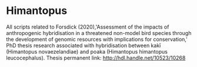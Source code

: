 # Himantopus
All scripts related to Forsdick (2020),'Assessment of the impacts of anthropogenic hybridisation in a threatened non-model bird species through the development of genomic resources with implications for conservation,' PhD thesis research associated with hybridisation between kakī (Himantopus novaezelandiae) and poaka (Himantopus himantopus leucocephalus).
Thesis permanent link: http://hdl.handle.net/10523/10268
